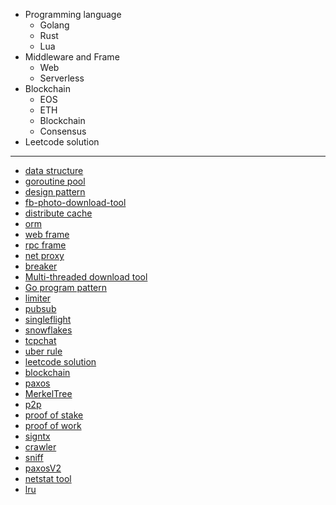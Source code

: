 * Programming language
	- Golang
    - Rust
    - Lua
* Middleware and Frame
	- Web
    - Serverless
* Blockchain
	- EOS
    - ETH
    - Blockchain
    - Consensus
* Leetcode solution
---
- [data structure](https://github.com/hushui502/daily/tree/master/golang/algo)
- [goroutine pool](https://github.com/hushui502/daily/tree/master/golang/ants)
- [design pattern](https://github.com/hushui502/daily/tree/master/golang/design-pattern)
- [fb-photo-download-tool](https://github.com/hushui502/daily/tree/master/golang/fbpages)
- [distribute cache](https://github.com/hushui502/daily/tree/master/golang/gee-cache)
- [orm](https://github.com/hushui502/daily/tree/master/golang/gee-orm)
- [web frame](https://github.com/hushui502/daily/tree/master/golang/gee-web)
- [rpc frame](https://github.com/hushui502/daily/tree/master/golang/geerpc)
- [net proxy](https://github.com/hushui502/daily/tree/master/golang/go-proxy)
- [breaker](https://github.com/hushui502/daily/tree/master/golang/gobreaker)
- [Multi-threaded download tool](https://github.com/hushui502/daily/tree/master/golang/godownload)
- [Go program pattern](https://github.com/hushui502/daily/tree/master/golang/gopattern)
- [limiter](https://github.com/hushui502/daily/tree/master/golang/limiter)
- [pubsub](https://github.com/hushui502/daily/tree/master/golang/pubsub)
- [singleflight](https://github.com/hushui502/daily/tree/master/golang/singleflight)
- [snowflakes](https://github.com/hushui502/daily/tree/master/golang/snowflake)
- [tcpchat](https://github.com/hushui502/daily/tree/master/golang/tcpchat)
- [uber rule](https://github.com/hushui502/daily/tree/master/golang/uber)
- [leetcode solution](https://github.com/hushui502/daily/tree/master/leetcode)
- [blockchain](https://github.com/hushui502/daily/tree/master/blockchain/blockchain/v1)
- [paxos](https://github.com/hushui502/daily/tree/master/blockchain/consensus/paxos)
- [MerkelTree](https://github.com/hushui502/daily/tree/master/blockchain/merkletree)
- [p2p](https://github.com/hushui502/daily/tree/master/blockchain/p2p)
- [proof of stake](https://github.com/hushui502/daily/tree/master/blockchain/pos)
- [proof of work](https://github.com/hushui502/daily/tree/master/blockchain/simplepow)
- [signtx](https://github.com/hushui502/daily/tree/master/blockchain/signtx)
- [crawler](https://github.com/hushui502/daily/tree/master/golang/iloveck)
- [sniff](https://github.com/hushui502/daily/tree/master/golang/gosniff)
- [paxosV2](https://github.com/hushui502/daily/tree/master/blockchain/consensus/paxosv2)
- [netstat tool](https://github.com/hushui502/daily/tree/master/golang/go-netstat)
- [lru](https://github.com/hushui502/daily/tree/master/golang/lru)
